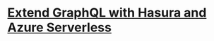# [Extend GraphQL with Hasura and Azure Serverless](https://egghead.io/playlists/how-to-extend-a-graphql-api-70c1)

